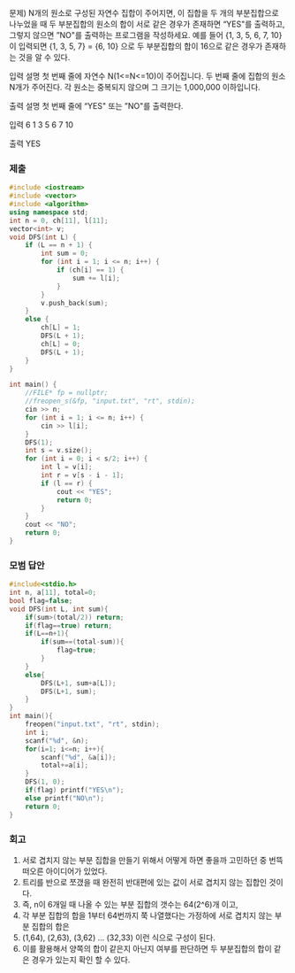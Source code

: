 문제)
N개의 원소로 구성된 자연수 집합이 주어지면, 이 집합을 두 개의 부분집합으로 나누었을 때
두 부분집합의 원소의 합이 서로 같은 경우가 존재하면 “YES"를 출력하고, 그렇지 않으면
”NO"를 출력하는 프로그램을 작성하세요.
예를 들어 {1, 3, 5, 6, 7, 10}이 입력되면 {1, 3, 5, 7} = {6, 10} 으로 두 부분집합의 합이
16으로 같은 경우가 존재하는 것을 알 수 있다.

입력 설명
첫 번째 줄에 자연수 N(1<=N<=10)이 주어집니다.
두 번째 줄에 집합의 원소 N개가 주어진다. 각 원소는 중복되지 않으며 그 크기는 1,000,000
이하입니다.

출력 설명
첫 번째 줄에 “YES" 또는 ”NO"를 출력한다.

입력
6
1 3 5 6 7 10

출력
YES

### 제출
``` Cpp
#include <iostream>
#include <vector>
#include <algorithm>
using namespace std;
int n = 0, ch[11], l[11];
vector<int> v;
void DFS(int L) {
    if (L == n + 1) {
        int sum = 0;
        for (int i = 1; i <= n; i++) {
            if (ch[i] == 1) {
                sum += l[i];
            }
        }
        v.push_back(sum);
    }
    else {
        ch[L] = 1;
        DFS(L + 1);
        ch[L] = 0;
        DFS(L + 1);
    }
}

int main() {
    //FILE* fp = nullptr;
    //freopen_s(&fp, "input.txt", "rt", stdin);
    cin >> n;
    for (int i = 1; i <= n; i++) {
        cin >> l[i];
    }
    DFS(1);
    int s = v.size();
    for (int i = 0; i < s/2; i++) {
        int l = v[i];
        int r = v[s - i - 1];
        if (l == r) {
            cout << "YES";
            return 0;
        }
    }
    cout << "NO";
    return 0;
}
```

### 모범 답안
``` Cpp
#include<stdio.h>
int n, a[11], total=0;
bool flag=false;
void DFS(int L, int sum){
    if(sum>(total/2)) return;
    if(flag==true) return;
    if(L==n+1){
        if(sum==(total-sum)){
            flag=true;
        }        
    }
    else{
        DFS(L+1, sum+a[L]);
        DFS(L+1, sum);
    }
}
int main(){
    freopen("input.txt", "rt", stdin);
    int i;
    scanf("%d", &n);
    for(i=1; i<=n; i++){
        scanf("%d", &a[i]);
        total+=a[i];
    }
    DFS(1, 0);
    if(flag) printf("YES\n");
    else printf("NO\n");
    return 0;
}
```



### 회고

1. 서로 겹치지 않는 부분 집합을 만들기 위해서 어떻게 하면 좋을까 고민하던 중 번뜩 떠오른 아이디어가 있었다.
2. 트리를 반으로 쪼갰을 때 완전히 반대편에 있는 값이 서로 겹치지 않는 집합인 것이다.
3. 즉, n이 6개일 때 나올 수 있는 부분 집합의 갯수는 64(2^6)개 이고,
4. 각 부분 집합의 합을 1부터 64번까지 쭉 나열했다는 가정하에 서로 겹치지 않는 부분 집합의 합은
5. (1,64), (2,63), (3,62) ... (32,33) 이런 식으로 구성이 된다.
6. 이를 활용해서 양쪽의 합이 같은지 아닌지 여부를 판단하면 두 부분집합의 합이 같은 경우가 있는지 확인 할 수 있다.